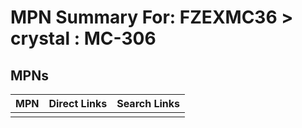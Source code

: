 



# MPN Summary For: FZEXMC36 > crystal : MC-306

## MPNs
  

|MPN|Direct Links|Search Links|
| :--- | :--- | :--- |
||||
